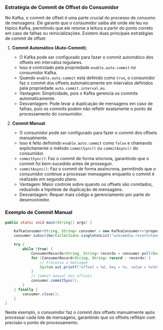 ### Estratégia de Commit de Offset do Consumidor

No Kafka, o commit de offset é uma parte crucial do processo de consumo de mensagens. Ele garante que o consumidor saiba
até onde ele leu no tópico Kafka, permitindo que ele retome a leitura a partir do ponto correto em caso de falhas ou
reinicializações. Existem duas principais estratégias de commit de offset:

1. **Commit Automático (Auto-Commit)**:
    - O Kafka pode ser configurado para fazer o commit automático dos offsets em intervalos regulares.
    - Isso é controlado pela propriedade `enable.auto.commit` no consumidor Kafka.
    - Quando `enable.auto.commit` está definido como `true`, o consumidor faz o commit dos offsets automaticamente em
      intervalos definidos pela propriedade `auto.commit.interval.ms`.
    - Vantagem: Simplicidade, pois o Kafka gerencia os commits automaticamente.
    - Desvantagem: Pode levar a duplicação de mensagens em caso de falhas, pois os commits podem não refletir exatamente
      o ponto de processamento do consumidor.

2. **Commit Manual**:
    - O consumidor pode ser configurado para fazer o commit dos offsets manualmente.
    - Isso é feito definindo `enable.auto.commit` como `false` e chamando explicitamente o método `commitSync()`
      ou `commitAsync()` do consumidor.
    - `commitSync()`: Faz o commit de forma síncrona, garantindo que o commit foi bem-sucedido antes de prosseguir.
    - `commitAsync()`: Faz o commit de forma assíncrona, permitindo que o consumidor continue a processar mensagens
      enquanto o commit é realizado em segundo plano.
    - Vantagem: Maior controle sobre quando os offsets são comitados, reduzindo a hipótese de duplicação de mensagens.
    - Desvantagem: Requer mais código e gerenciamento por parte do desenvolvedor.

### Exemplo de Commit Manual

```java
public static void main(String[] args) {

    KafkaConsumer<String, String> consumer = new KafkaConsumer<>(properties);
    consumer.subscribe(Collections.singletonList("wikimedia-recentchange"));

    try {
        while (true) {
            ConsumerRecords<String, String> records = consumer.poll(Duration.ofMillis(100));
            for (ConsumerRecord<String, String> record : records) {
                // Processa a mensagem
                System.out.printf("offset = %d, key = %s, value = %s%n", record.offset(), record.key(), record.value());
            }
            // Commit manual dos offsets
            consumer.commitSync();
        }
    } finally {
        consumer.close();
    }
}
```

Neste exemplo, o consumidor faz o commit dos offsets manualmente após processar cada lote de mensagens, garantindo que
os offsets reflitam com precisão o ponto de processamento.